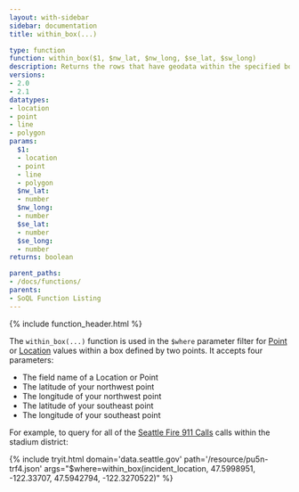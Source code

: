 ```yaml
---
layout: with-sidebar
sidebar: documentation
title: within_box(...)

type: function
function: within_box($1, $nw_lat, $nw_long, $se_lat, $sw_long)
description: Returns the rows that have geodata within the specified box, defined by latitude, longitude corners
versions:
- 2.0
- 2.1
datatypes:
- location
- point
- line
- polygon
params:
  $1:
  - location
  - point
  - line
  - polygon
  $nw_lat:
  - number
  $nw_long:
  - number
  $se_lat:
  - number
  $se_long:
  - number
returns: boolean

parent_paths: 
- /docs/functions/
parents: 
- SoQL Function Listing 
---
```


{% include function_header.html %}

The `within_box(...)` function is used in the `$where` parameter filter for [Point](/docs/datatypes/point.html) or [Location](/docs/datatypes/location.html) values within a box defined by two points. It accepts four parameters:

- The field name of a Location or Point
- The latitude of your northwest point
- The longitude of your northwest point
- The latitude of your southeast point
- The longitude of your southeast point

For example, to query for all of the [Seattle Fire 911 Calls](https://data.seattle.gov/Public-Safety/Seattle-Police-Department-911-Incident-Response/3k2p-39jp) calls within the stadium district:

{% include tryit.html domain='data.seattle.gov' path='/resource/pu5n-trf4.json' args="$where=within_box(incident_location, 47.5998951, -122.33707, 47.5942794, -122.3270522)" %}
